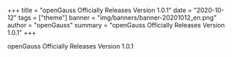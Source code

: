 +++
title = "openGauss Officially Releases Version 1.0.1"
date = "2020-10-12"
tags = ["theme"]
banner = "img/banners/banner-20201012_en.png"
author = "openGauss"
summary = "openGauss Officially Releases Version 1.0.1"
+++

openGauss Officially Releases Version 1.0.1


